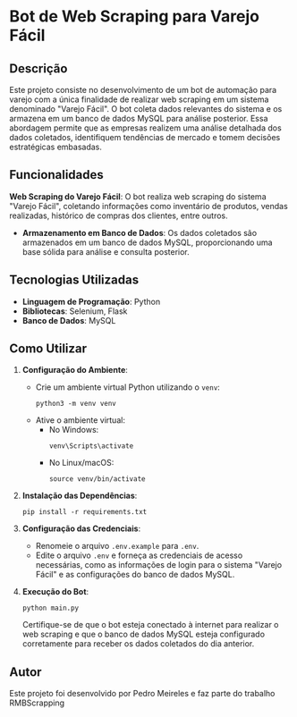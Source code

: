 # Bot de Web Scraping para Varejo Fácil

## Descrição

Este projeto consiste no desenvolvimento de um bot de automação para varejo com a única finalidade de realizar web scraping em um sistema denominado "Varejo Fácil". O bot coleta dados relevantes do sistema e os armazena em um banco de dados MySQL para análise posterior. Essa abordagem permite que as empresas realizem uma análise detalhada dos dados coletados, identifiquem tendências de mercado e tomem decisões estratégicas embasadas.

## Funcionalidades

  **Web Scraping do Varejo Fácil**: O bot realiza web scraping do sistema "Varejo Fácil", coletando informações como inventário de produtos, vendas realizadas, histórico de compras dos clientes, entre outros.
    
-  **Armazenamento em Banco de Dados**: Os dados coletados são armazenados em um banco de dados MySQL, proporcionando uma base sólida para análise e consulta posterior.
    

## Tecnologias Utilizadas

-   **Linguagem de Programação**: Python
-   **Bibliotecas**: Selenium, Flask
-   **Banco de Dados**: MySQL


## Como Utilizar

1. **Configuração do Ambiente**:
   - Crie um ambiente virtual Python utilizando o `venv`:
     ```
     python3 -m venv venv
     ```
   - Ative o ambiente virtual:
     - No Windows:
       ```
       venv\Scripts\activate
       ```
     - No Linux/macOS:
       ```
       source venv/bin/activate
       ```
2. **Instalação das Dependências**:
   ```
   pip install -r requirements.txt
   ```

3. **Configuração das Credenciais**:
   - Renomeie o arquivo `.env.example` para `.env`.
   - Edite o arquivo `.env` e forneça as credenciais de acesso necessárias, como as informações de login para o sistema "Varejo Fácil" e as configurações do banco de dados MySQL.

4. **Execução do Bot**:
   ```
   python main.py
   ```

   Certifique-se de que o bot esteja conectado à internet para realizar o web scraping e que o banco de dados MySQL esteja configurado corretamente para receber os dados coletados do dia anterior.

    

## Autor

Este projeto foi desenvolvido por Pedro Meireles e faz parte do trabalho RMBScrapping
